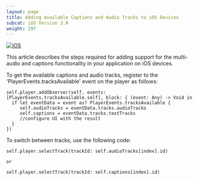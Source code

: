 ```yaml
---
layout: page
title: Adding Available Captions and Audio Tracks to iOS Devices
subcat: iOS Version 3.0
weight: 297
---
```


[![iOS](https://img.shields.io/badge/iOS-Supported-green.svg)](https://github.com/kaltura/player-sdk-native-ios) 

This article describes the steps required for adding support for the multi-audio and captions functionality in your application on iOS devices.

To get the available captions and audio tracks, register to the 'PlayerEvents.tracksAvailable' event on the player as follows:

```
self.player.addObserver(self, events: [PlayerEvents.tracksAvailable.self], block: { (event: Any) -> Void in
  if let eventData = event as? PlayerEvents.tracksAvailable {
     self.audioTracks = eventData.tracks.audioTracks
     self.captions = eventData.tracks.textTracks
     //configure UI with the result
  }
})
```

To switch between tracks, use the following code:

```
self.player.selectTrack(trackId: self.audioTracks[index].id)

or

self.player.selectTrack(trackId: self.captions[index].id)
```
